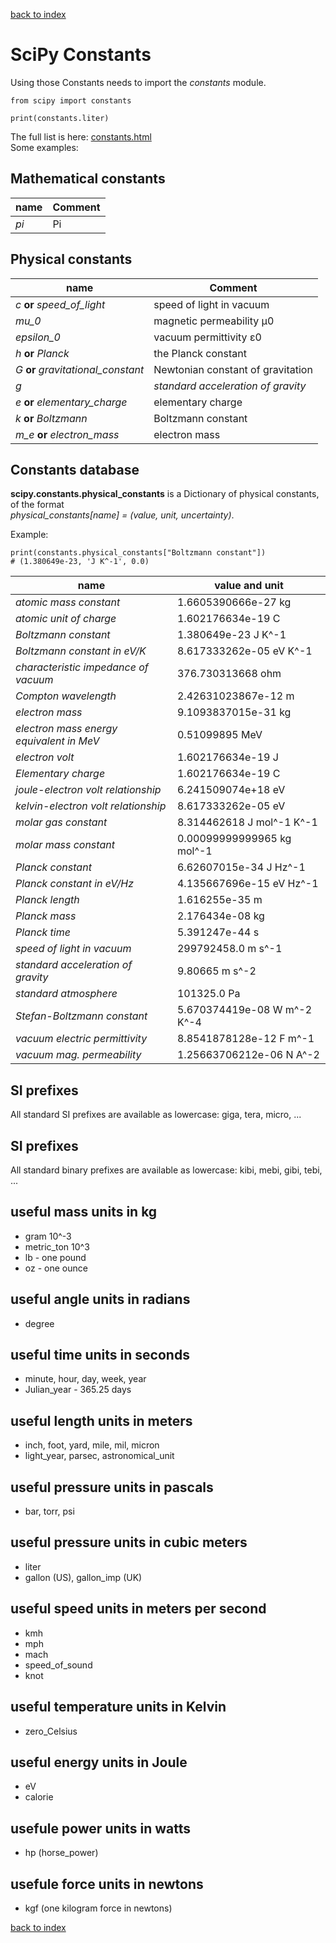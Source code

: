 [back to index](Index.md)

# SciPy Constants

Using those Constants needs to import the *constants* module.
```
from scipy import constants

print(constants.liter)
```

The full list is here: [constants.html](https://docs.scipy.org/doc/scipy/reference/constants.html)  
Some examples:

## Mathematical constants

| name | Comment |
| --- | --- |
| *pi* | Pi |

## Physical constants
| name | Comment |
| --- | --- |
| *c* **or** *speed_of_light* | speed of light in vacuum |
| *mu_0* | magnetic permeability µ0 |
| *epsilon_0* | vacuum permittivity ε0 |
| *h* **or** *Planck* | the Planck constant |
| *G* **or** *gravitational_constant* | Newtonian constant of gravitation |
| *g* | *standard acceleration of gravity* |
| *e* **or** *elementary_charge* | elementary charge |
| *k* **or** *Boltzmann* | Boltzmann constant |
| *m_e* **or** *electron_mass* | electron mass |

## Constants database

**scipy.constants.physical_constants** is a Dictionary of physical constants, of the format  
*physical_constants[name] = (value, unit, uncertainty)*.

Example:
```
print(constants.physical_constants["Boltzmann constant"])
# (1.380649e-23, 'J K^-1', 0.0)
```

| name | value and unit |
| --- | --- |
| *atomic mass constant* | 1.6605390666e-27 kg |
| *atomic unit of charge* | 1.602176634e-19 C |
| *Boltzmann constant* | 1.380649e-23 J K^-1 |
| *Boltzmann constant in eV/K* | 8.617333262e-05 eV K^-1 |
| *characteristic impedance of vacuum* | 376.730313668 ohm |
| *Compton wavelength* | 2.42631023867e-12 m |
| *electron mass* | 9.1093837015e-31 kg |
| *electron mass energy equivalent in MeV* | 0.51099895 MeV |
| *electron volt* | 1.602176634e-19 J |
| *Elementary charge* | 1.602176634e-19 C |
| *joule-electron volt relationship* | 6.241509074e+18 eV |
| *kelvin-electron volt relationship* | 8.617333262e-05 eV |
| *molar gas constant* | 8.314462618 J mol^-1 K^-1 |
| *molar mass constant* | 0.00099999999965 kg mol^-1 |
| *Planck constant* | 6.62607015e-34 J Hz^-1 |
| *Planck constant in eV/Hz* | 4.135667696e-15 eV Hz^-1 |
| *Planck length* | 1.616255e-35 m |
| *Planck mass* | 2.176434e-08 kg |
| *Planck time* | 5.391247e-44 s |
| *speed of light in vacuum* | 299792458.0 m s^-1 |
| *standard acceleration of gravity* | 9.80665 m s^-2 |
| *standard atmosphere* | 101325.0 Pa |
| *Stefan-Boltzmann constant* | 5.670374419e-08 W m^-2 K^-4 |
| *vacuum electric permittivity* | 8.8541878128e-12 F m^-1 |
| *vacuum mag. permeability* | 1.25663706212e-06 N A^-2 |

## SI prefixes
All standard SI prefixes are available as lowercase: giga, tera, micro, ...
## SI prefixes
All standard binary prefixes are available as lowercase: kibi, mebi, gibi, tebi, ...

## useful mass units in kg
* gram 10^-3
* metric_ton 10^3
* lb - one pound
* oz - one ounce

## useful angle units in radians
* degree

## useful time units in seconds
* minute, hour, day, week, year
* Julian_year - 365.25 days

## useful length units in meters
* inch, foot, yard, mile, mil, micron
* light_year, parsec, astronomical_unit

## useful pressure units in pascals
* bar, torr, psi

## useful pressure units in cubic meters
* liter
* gallon (US), gallon_imp (UK)

## useful speed units in meters per second
* kmh
* mph
* mach
* speed_of_sound
* knot

## useful temperature units in Kelvin
* zero_Celsius

## useful energy units in Joule
* eV
* calorie

## usefule power units in watts
* hp (horse_power)

## usefule force units in newtons
* kgf (one kilogram force in newtons)

[back to index](Index.md)
